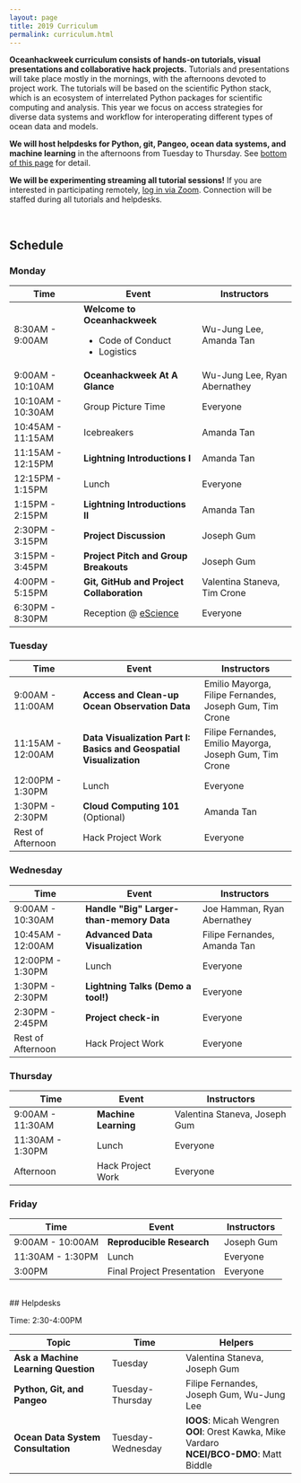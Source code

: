 ```yaml
---
layout: page
title: 2019 Curriculum
permalink: curriculum.html
---
```


**Oceanhackweek curriculum consists of hands-on tutorials, visual presentations and collaborative hack projects.** Tutorials and presentations will take place mostly in the mornings, with the afternoons devoted to project work. The tutorials will be based on the scientific Python stack, which is an ecosystem of interrelated Python packages for scientific computing and analysis. This year we focus on access strategies for diverse data systems and workflow for interoperating different types of ocean data and models.

**We will host helpdesks for Python, git, Pangeo, ocean data systems, and machine learning** in the afternoons from Tuesday to Thursday. See <A href="#helpdesks">bottom of this page</A> for detail.

**We will be experimenting streaming all tutorial sessions!** If you are interested in participating remotely, [log in via Zoom](https://columbiauniversity.zoom.us/j/318805257). Connection will be staffed during all tutorials and helpdesks.

<br>

## Schedule

### Monday

<table>
  <thead>
    <tr>
      <th>Time</th>
      <th>Event</th>
      <th>Instructors</th>
    </tr>
  </thead>
  <tbody>
    <tr>
      <td>8:30AM - 9:00AM</td>
      <td>
        <strong>Welcome to Oceanhackweek</strong>
        <ul>
          <li>Code of Conduct</li>
          <li>Logistics</li>
        </ul>
      </td>
      <td>Wu-Jung Lee, Amanda Tan</td>
    </tr>
    <tr>
      <td>9:00AM - 10:10AM</td>
      <td><strong>Oceanhackweek At A Glance</strong></td>
      <td>Wu-Jung Lee, Ryan Abernathey</td>
    </tr>
    <tr>
      <td>10:10AM - 10:30AM</td>
      <td>Group Picture Time</td>
      <td>Everyone</td>
    </tr>
    <tr>
      <td>10:45AM - 11:15AM</td>
      <td>Icebreakers</td>
      <td>Amanda Tan</td>
    </tr>
    <tr>
      <td>11:15AM - 12:15PM</td>
      <td><strong>Lightning Introductions I</strong></td>
      <td>Amanda Tan</td>
    </tr>
    <tr>
      <td>12:15PM - 1:15PM</td>
      <td>Lunch</td>
      <td>Everyone</td>
    </tr>
    <tr>
      <td>1:15PM - 2:15PM</td>
      <td><strong>Lightning Introductions II</strong></td>
      <td>Amanda Tan</td>
    </tr>
    <tr>
      <td>2:30PM - 3:15PM</td>
      <td><strong>Project Discussion</strong></td>
      <td>Joseph Gum</td>
    </tr>
    <tr>
      <td>3:15PM - 3:45PM</td>
      <td><strong>Project Pitch and Group Breakouts</strong></td>
      <td>Joseph Gum</td>
    </tr>
    <tr>
      <td>4:00PM - 5:15PM</td>
      <td><strong>Git, GitHub and Project Collaboration </strong></td>
      <td>Valentina Staneva, Tim Crone</td>
    </tr>
    <tr>
      <td>6:30PM - 8:30PM</td>
      <td>Reception @ <a href="https://www.google.com/maps/dir/Del+Taco,+34528+16th+Ave+S,+Federal+Way,+WA+98003/eScience+Institute,+WRF+Data+Science+Studio,+UW+Physics%2FAstronomy+Tower,+6th+Floor,+Campus+Box+351570,+3910+15th+Ave+NE,+Seattle,+WA+98195/@47.4731599,-122.5837931,10z/data=!3m1!4b1!4m14!4m13!1m5!1m1!1s0x549057c764bbcb89:0xcc4d40bef5482956!2m2!1d-122.3128756!2d47.2917625!1m5!1m1!1s0x549014f277b0f15d:0x7c2434f079426d8c!2m2!1d-122.3117848!2d47.6533665!3e2">eScience</a></td>
      <td>Everyone</td>
    </tr>
  </tbody>
</table>

### Tuesday

<table>
  <thead>
    <tr>
      <th>Time</th>
      <th>Event</th>
      <th>Instructors</th>
    </tr>
  </thead>
  <tbody>
    <tr>
      <td>9:00AM - 11:00AM</td>
      <td><strong>Access and Clean-up Ocean Observation Data</strong></td>
      <td>Emilio Mayorga, Filipe Fernandes, <br>Joseph Gum, Tim Crone</td>
    </tr>
    <tr>
      <td>11:15AM - 12:00AM</td>
      <td><strong>Data Visualization Part I:<br>Basics and Geospatial Visualization</strong></td>
      <td>Filipe Fernandes, Emilio Mayorga, <br>Joseph Gum, Tim Crone</td>
    </tr>
    <tr>
      <td>12:00PM - 1:30PM</td>
      <td>Lunch</td>
      <td>Everyone</td>
    </tr>
    <tr>
      <td>1:30PM - 2:30PM</td>
      <td><strong>Cloud Computing 101</strong><br>(Optional)</td>
      <td>Amanda Tan</td>
    </tr>
    <tr>
      <td>Rest of Afternoon</td>
      <td>Hack Project Work</td>
      <td>Everyone</td>
    </tr>
  </tbody>
</table>

### Wednesday

<table>
  <thead>
    <tr>
      <th>Time</th>
      <th>Event</th>
      <th>Instructors</th>
    </tr>
  </thead>
  <tbody>
    <tr>
      <td>9:00AM - 10:30AM</td>
      <td><strong>Handle "Big" Larger-than-memory Data</strong></td>
      <td>Joe Hamman, Ryan Abernathey</td>
    </tr>
    <tr>
      <td>10:45AM - 12:00AM</td>
      <td><strong>Advanced Data Visualization</strong></td>
      <td>Filipe Fernandes, Amanda Tan</td>
    </tr>
    <tr>
      <td>12:00PM - 1:30PM</td>
      <td>Lunch<br></td>
      <td>Everyone</td>
    </tr>
    <tr>
      <td>1:30PM - 2:30PM</td>
      <td><strong>Lightning Talks (Demo a tool!)</strong></td>
      <td>Everyone</td>
    </tr>
    <tr>
      <td>2:30PM - 2:45PM</td>
      <td><strong>Project check-in</strong></td>
      <td>Everyone</td>
    </tr>
    <tr>
      <td>Rest of Afternoon</td>
      <td>Hack Project Work</td>
      <td>Everyone</td>
    </tr>
  </tbody>
</table>

### Thursday

<table>
  <thead>
    <tr>
      <th>Time</th>
      <th>Event</th>
      <th>Instructors</th>
    </tr>
  </thead>
  <tbody>
    <tr>
      <td>9:00AM - 11:30AM</td>
      <td><strong>Machine Learning</strong></td>
      <td>Valentina Staneva, Joseph Gum</td>
    </tr>
    <tr>
      <td>11:30AM - 1:30PM</td>
      <td>Lunch</td>
      <td>Everyone</td>
    </tr>
    <tr>
      <td>Afternoon</td>
      <td>Hack Project Work</td>
      <td>Everyone</td>
    </tr>
  </tbody>
</table>

### Friday

<table>
  <thead>
    <tr>
      <th>Time</th>
      <th>Event</th>
      <th>Instructors</th>
    </tr>
  </thead>
  <tbody>
    <tr>
      <td>9:00AM - 10:00AM</td>
      <td><strong>Reproducible Research</strong></td>
      <td>Joseph Gum</td>
    </tr>
    <tr>
      <td>11:30AM - 1:30PM</td>
      <td>Lunch</td>
      <td>Everyone</td>
    </tr>
    <tr>
      <td>3:00PM</td>
      <td>Final Project Presentation</td>
      <td>Everyone</td>
    </tr>
  </tbody>
</table>


<br>
## Helpdesks

Time: 2:30-4:00PM

<table>
  <thead>
    <tr>
      <th>Topic</th>
      <th>Time</th>
      <th>Helpers</th>
    </tr>
  </thead>
  <tbody>
    <tr>
      <td><strong>Ask a Machine Learning Question</strong></td>
      <td>Tuesday</td>
      <td>Valentina Staneva, Joseph Gum</td>
    </tr>
    <tr>
      <td><strong>Python, Git, and Pangeo</strong></td>
      <td>Tuesday-Thursday</td>
      <td>Filipe Fernandes, Joseph Gum, Wu-Jung Lee</td>
    </tr>
    <tr>
      <td><strong>Ocean Data System Consultation</strong></td>
      <td>Tuesday-Wednesday</td>
      <td><strong>IOOS</strong>: Micah Wengren
        <br><strong>OOI</strong>: Orest Kawka, Mike Vardaro
        <br><strong>NCEI/BCO-DMO</strong>: Matt Biddle
      </td>
    </tr>
  </tbody>
</table>
